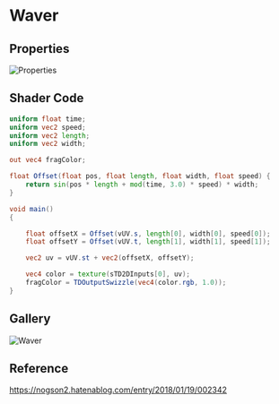 # Waver

## Properties
![Properties](https://user-images.githubusercontent.com/21966381/115397400-05365780-a221-11eb-878e-8c9b0454edd5.JPG)

## Shader Code

```glsl
uniform float time;
uniform vec2 speed;
uniform vec2 length;
uniform vec2 width;

out vec4 fragColor;

float Offset(float pos, float length, float width, float speed) {
    return sin(pos * length + mod(time, 3.0) * speed) * width;
}

void main()
{

    float offsetX = Offset(vUV.s, length[0], width[0], speed[0]);
    float offsetY = Offset(vUV.t, length[1], width[1], speed[1]); 

    vec2 uv = vUV.st + vec2(offsetX, offsetY);

    vec4 color = texture(sTD2DInputs[0], uv); 
    fragColor = TDOutputSwizzle(vec4(color.rgb, 1.0));
}
```

## Gallery

![Waver](https://user-images.githubusercontent.com/21966381/115665963-e948c800-a37e-11eb-811a-d595ede08e1e.gif)

## Reference

https://nogson2.hatenablog.com/entry/2018/01/19/002342
